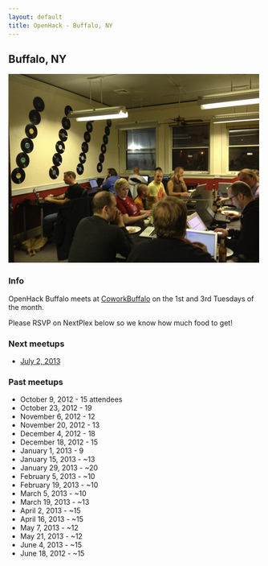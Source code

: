 ```yaml
---
layout: default
title: OpenHack - Buffalo, NY
---
```


## Buffalo, NY

![October 23](/buffalo/october.png)

### Info

OpenHack Buffalo meets at [CoworkBuffalo](http://coworkbuffalo.com) on the 1st and 3rd Tuesdays of the month.

Please RSVP on NextPlex below so we know how much food to get!

### Next meetups

* [July 2, 2013](http://nextplex.com/buffalo-ny/calendar/events/8285)

### Past meetups

* October 9, 2012 - 15 attendees
* October 23, 2012 - 19
* November 6, 2012 - 12
* November 20, 2012 - 13
* December 4, 2012 - 18
* December 18, 2012 - 15
* January 1, 2013 - 9
* January 15, 2013 - ~13
* January 29, 2013 - ~20
* February 5, 2013 - ~10
* February 19, 2013 - ~10
* March 5, 2013 - ~10
* March 19, 2013 - ~13
* April 2, 2013 - ~15
* April 16, 2013 - ~15
* May 7, 2013 - ~12
* May 21, 2013 - ~12
* June 4, 2013 - ~15
* June 18, 2012 - ~15

